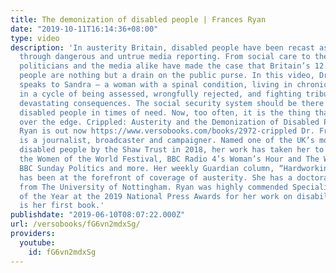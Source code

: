 ```yaml
---
title: The demonization of disabled people | Frances Ryan
date: "2019-10-11T16:14:36+08:00"
type: video
description: 'In austerity Britain, disabled people have been recast as benefit cheats
  through dangerous and untrue media reporting. From social care to the benefits system,
  politicians and the media alike have made the case that Britain’s 12 million disabled
  people are nothing but a drain on the public purse. In this video, Dr Frances Ryan
  speaks to Sandra – a woman with a spinal condition, living in chronic pain. Stuck
  in a cycle of being assessed, wrongfully rejected, and fighting tribunals, with
  devastating consequences. The social security system should be there to protect
  disabled people in times of need. Now, too often, it is the thing that pushes people
  over the edge. Crippled: Austerity and the Demonization of Disabled People by Frances
  Ryan is out now https://www.versobooks.com/books/2972-crippled Dr. Frances Ryan
  is a journalist, broadcaster and campaigner. Named one of the UK’s most influential
  disabled people by the Shaw Trust in 2018, her work has taken her to lecture halls,
  the Women of the World Festival, BBC Radio 4’s Woman’s Hour and The World Tonight,
  BBC Sunday Politics and more. Her weekly Guardian column, “Hardworking Britain,”
  has been at the forefront of coverage of austerity. She has a doctorate in politics
  from The University of Nottingham. Ryan was highly commended Specialist Journalist
  of the Year at the 2019 National Press Awards for her work on disability. Crippled
  is her first book.'
publishdate: "2019-06-10T08:07:22.000Z"
url: /versobooks/fG6vn2mdxSg/
providers:
  youtube:
    id: fG6vn2mdxSg
---
```

